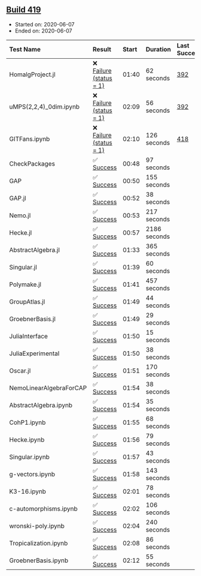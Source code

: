 ## [Build 419](https://oscarci.mathematik.uni-kl.de/job/oscar-julia-1.4/419/)

* Started on: 2020-06-07
* Ended on: 2020-06-07

| Test Name    | Result | Start | Duration | Last Success | First Failure |
|:-------------|:-------|:------|:---------|:-------------|:--------------|
| HomalgProject.jl | ❌ [Failure (status = 1)](https://oscarci.mathematik.uni-kl.de/job/oscar-julia-1.4/419/artifact/logs/build-419/HomalgProject.jl.log) | 01:40 | 62 seconds | [392](https://oscarci.mathematik.uni-kl.de/job/oscar-julia-1.4/392/) | [393](https://oscarci.mathematik.uni-kl.de/job/oscar-julia-1.4/393/) |
| uMPS(2,2,4)_0dim.ipynb | ❌ [Failure (status = 1)](https://oscarci.mathematik.uni-kl.de/job/oscar-julia-1.4/419/artifact/logs/build-419/uMPS-2-2-4-_0dim.ipynb.log) | 02:09 | 56 seconds | [392](https://oscarci.mathematik.uni-kl.de/job/oscar-julia-1.4/392/) | [393](https://oscarci.mathematik.uni-kl.de/job/oscar-julia-1.4/393/) |
| GITFans.ipynb | ❌ [Failure (status = 1)](https://oscarci.mathematik.uni-kl.de/job/oscar-julia-1.4/419/artifact/logs/build-419/GITFans.ipynb.log) | 02:10 | 126 seconds | [418](https://oscarci.mathematik.uni-kl.de/job/oscar-julia-1.4/418/) | [419](https://oscarci.mathematik.uni-kl.de/job/oscar-julia-1.4/419/) |
| CheckPackages | ✅ [Success](https://oscarci.mathematik.uni-kl.de/job/oscar-julia-1.4/419/artifact/logs/build-419/CheckPackages.log) | 00:48 | 97 seconds |  |  |
| GAP | ✅ [Success](https://oscarci.mathematik.uni-kl.de/job/oscar-julia-1.4/419/artifact/logs/build-419/GAP.log) | 00:50 | 155 seconds |  |  |
| GAP.jl | ✅ [Success](https://oscarci.mathematik.uni-kl.de/job/oscar-julia-1.4/419/artifact/logs/build-419/GAP.jl.log) | 00:52 | 38 seconds |  |  |
| Nemo.jl | ✅ [Success](https://oscarci.mathematik.uni-kl.de/job/oscar-julia-1.4/419/artifact/logs/build-419/Nemo.jl.log) | 00:53 | 217 seconds |  |  |
| Hecke.jl | ✅ [Success](https://oscarci.mathematik.uni-kl.de/job/oscar-julia-1.4/419/artifact/logs/build-419/Hecke.jl.log) | 00:57 | 2186 seconds |  |  |
| AbstractAlgebra.jl | ✅ [Success](https://oscarci.mathematik.uni-kl.de/job/oscar-julia-1.4/419/artifact/logs/build-419/AbstractAlgebra.jl.log) | 01:33 | 365 seconds |  |  |
| Singular.jl | ✅ [Success](https://oscarci.mathematik.uni-kl.de/job/oscar-julia-1.4/419/artifact/logs/build-419/Singular.jl.log) | 01:39 | 60 seconds |  |  |
| Polymake.jl | ✅ [Success](https://oscarci.mathematik.uni-kl.de/job/oscar-julia-1.4/419/artifact/logs/build-419/Polymake.jl.log) | 01:41 | 457 seconds |  |  |
| GroupAtlas.jl | ✅ [Success](https://oscarci.mathematik.uni-kl.de/job/oscar-julia-1.4/419/artifact/logs/build-419/GroupAtlas.jl.log) | 01:49 | 44 seconds |  |  |
| GroebnerBasis.jl | ✅ [Success](https://oscarci.mathematik.uni-kl.de/job/oscar-julia-1.4/419/artifact/logs/build-419/GroebnerBasis.jl.log) | 01:49 | 29 seconds |  |  |
| JuliaInterface | ✅ [Success](https://oscarci.mathematik.uni-kl.de/job/oscar-julia-1.4/419/artifact/logs/build-419/JuliaInterface.log) | 01:50 | 15 seconds |  |  |
| JuliaExperimental | ✅ [Success](https://oscarci.mathematik.uni-kl.de/job/oscar-julia-1.4/419/artifact/logs/build-419/JuliaExperimental.log) | 01:50 | 38 seconds |  |  |
| Oscar.jl | ✅ [Success](https://oscarci.mathematik.uni-kl.de/job/oscar-julia-1.4/419/artifact/logs/build-419/Oscar.jl.log) | 01:51 | 170 seconds |  |  |
| NemoLinearAlgebraForCAP | ✅ [Success](https://oscarci.mathematik.uni-kl.de/job/oscar-julia-1.4/419/artifact/logs/build-419/NemoLinearAlgebraForCAP.log) | 01:54 | 38 seconds |  |  |
| AbstractAlgebra.ipynb | ✅ [Success](https://oscarci.mathematik.uni-kl.de/job/oscar-julia-1.4/419/artifact/logs/build-419/AbstractAlgebra.ipynb.log) | 01:54 | 35 seconds |  |  |
| CohP1.ipynb | ✅ [Success](https://oscarci.mathematik.uni-kl.de/job/oscar-julia-1.4/419/artifact/logs/build-419/CohP1.ipynb.log) | 01:55 | 68 seconds |  |  |
| Hecke.ipynb | ✅ [Success](https://oscarci.mathematik.uni-kl.de/job/oscar-julia-1.4/419/artifact/logs/build-419/Hecke.ipynb.log) | 01:56 | 79 seconds |  |  |
| Singular.ipynb | ✅ [Success](https://oscarci.mathematik.uni-kl.de/job/oscar-julia-1.4/419/artifact/logs/build-419/Singular.ipynb.log) | 01:57 | 43 seconds |  |  |
| g-vectors.ipynb | ✅ [Success](https://oscarci.mathematik.uni-kl.de/job/oscar-julia-1.4/419/artifact/logs/build-419/g-vectors.ipynb.log) | 01:58 | 143 seconds |  |  |
| K3-16.ipynb | ✅ [Success](https://oscarci.mathematik.uni-kl.de/job/oscar-julia-1.4/419/artifact/logs/build-419/K3-16.ipynb.log) | 02:01 | 78 seconds |  |  |
| c-automorphisms.ipynb | ✅ [Success](https://oscarci.mathematik.uni-kl.de/job/oscar-julia-1.4/419/artifact/logs/build-419/c-automorphisms.ipynb.log) | 02:02 | 106 seconds |  |  |
| wronski-poly.ipynb | ✅ [Success](https://oscarci.mathematik.uni-kl.de/job/oscar-julia-1.4/419/artifact/logs/build-419/wronski-poly.ipynb.log) | 02:04 | 240 seconds |  |  |
| Tropicalization.ipynb | ✅ [Success](https://oscarci.mathematik.uni-kl.de/job/oscar-julia-1.4/419/artifact/logs/build-419/Tropicalization.ipynb.log) | 02:08 | 86 seconds |  |  |
| GroebnerBasis.ipynb | ✅ [Success](https://oscarci.mathematik.uni-kl.de/job/oscar-julia-1.4/419/artifact/logs/build-419/GroebnerBasis.ipynb.log) | 02:12 | 55 seconds |  |  |
